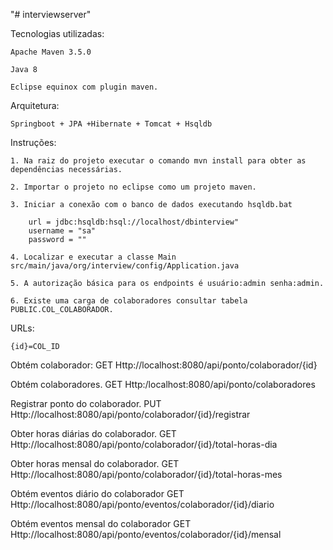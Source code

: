 "# interviewserver" 

Tecnologias utilizadas:

    Apache Maven 3.5.0 
    
    Java 8

    Eclipse equinox com plugin maven.

Arquitetura:
    
    Springboot + JPA +Hibernate + Tomcat + Hsqldb 

Instruções:
    
    1. Na raiz do projeto executar o comando mvn install para obter as dependências necessárias.
   
    2. Importar o projeto no eclipse como um projeto maven.
    
    3. Iniciar a conexão com o banco de dados executando hsqldb.bat
        
        url = jdbc:hsqldb:hsql://localhost/dbinterview"
        username = "sa"
        password = ""
		
    4. Localizar e executar a classe Main src/main/java/org/interview/config/Application.java
    
    5. A autorização básica para os endpoints é usuário:admin senha:admin.
    
    6. Existe uma carga de colaboradores consultar tabela PUBLIC.COL_COLABORADOR.
    
    
URLs:

    {id}=COL_ID

Obtém colaborador:
     GET
     Http://localhost:8080/api/ponto/colaborador/{id}


Obtém colaboradores.
     GET
     Http:/localhost:8080/api/ponto/colaboradores

Registrar ponto do colaborador.
     PUT
     Http://localhost:8080/api/ponto/colaborador/{id}/registrar

Obter horas diárias do colaborador.
     GET
     Http://localhost:8080/api/ponto/colaborador/{id}/total-horas-dia

Obter horas mensal do colaborador.
     GET
     Http://localhost:8080/api/ponto/colaborador/{id}/total-horas-mes

Obtém eventos diário do colaborador
    GET
    Http://localhost:8080/api/ponto/eventos/colaborador/{id}/diario

Obtém eventos mensal do colaborador
    GET
    Http://localhost:8080/api/ponto/eventos/colaborador/{id}/mensal











    
  
  



    
